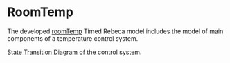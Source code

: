 # RoomTemp
The developed  <a href="https://github.com/fereidoun-moradi/RoomTemp/blob/main/roomTemp.rebeca/">roomTemp</a> Timed Rebeca model includes the model of main components of a temperature control system. 
<body>
    <p> <a href="https://github.com/fereidoun-moradi/RoomTemp/blob/main/roomTemp-StateTransitionDiagram.png">State Transition Diagram of the control system</a>.</p>
  </body>
